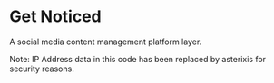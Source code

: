 # Get Noticed

A social media content management platform layer.

Note: IP Address data in this code has been replaced by asterixis for security reasons.
